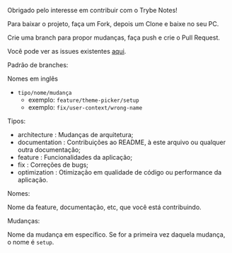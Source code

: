 Obrigado pelo interesse em contribuir com o Trybe Notes!

Para baixar o projeto, faça um Fork, depois um Clone e baixe no seu PC.

Crie uma branch para propor mudanças, faça push e crie o Pull Request.

Você pode ver as issues existentes [aqui](https://github.com/fsrocha-dev/trybe-notes/issues).

Padrão de branches:

Nomes em inglês

* `tipo/nome/mudança`
  * exemplo: `feature/theme-picker/setup`
  * exemplo: `fix/user-context/wrong-name`

Tipos:

* architecture : Mudanças de arquitetura;
* documentation : Contribuições ao README, à este arquivo ou qualquer outra documentação;
* feature : Funcionalidades da aplicação;
* fix : Correções de bugs;
* optimization : Otimização em qualidade de código ou performance da aplicação.

Nomes:

Nome da feature, documentação, etc, que você está contribuindo.

Mudanças:

Nome da mudança em específico. Se for a primeira vez daquela mudança, o nome é `setup`.
